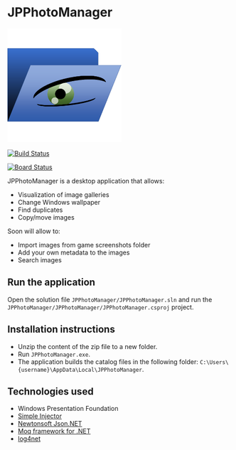 # JPPhotoManager

![JPPhotoManager](JPPhotoManager/Images/AppIcon.png)

[![Build Status](https://dev.azure.com/jpablodrexler/jp-photo-manager/_apis/build/status/jpablodrexler.jp-photo-manager?branchName=master)](https://dev.azure.com/jpablodrexler/jp-photo-manager/_build/latest?definitionId=10&branchName=master)

[![Board Status](https://dev.azure.com/jpablodrexler/aaf58f4b-bfb1-47e5-b4db-e3901cc5fb48/0b3e1f82-4359-4a71-9fa2-191c79553891/_apis/work/boardbadge/f84ef2a8-b659-48c5-816a-cd85c5ae0446)](https://dev.azure.com/jpablodrexler/aaf58f4b-bfb1-47e5-b4db-e3901cc5fb48/_boards/board/t/0b3e1f82-4359-4a71-9fa2-191c79553891/Microsoft.RequirementCategory)

JPPhotoManager is a desktop application that allows:
* Visualization of image galleries
* Change Windows wallpaper
* Find duplicates
* Copy/move images

Soon will allow to:
* Import images from game screenshots folder
* Add your own metadata to the images
* Search images

## Run the application
Open the solution file `JPPhotoManager/JPPhotoManager.sln` and run the `JPPhotoManager/JPPhotoManager/JPPhotoManager.csproj` project.

## Installation instructions
* Unzip the content of the zip file to a new folder.
* Run `JPPhotoManager.exe`.
* The application builds the catalog files in the following folder: `C:\Users\{username}\AppData\Local\JPPhotoManager`.

## Technologies used
* Windows Presentation Foundation
* [Simple Injector](https://simpleinjector.org/index.html)
* [Newtonsoft Json.NET](https://www.newtonsoft.com/json)
* [Moq framework for .NET](https://github.com/moq/moq4)
* [log4net](https://logging.apache.org/log4net/)
